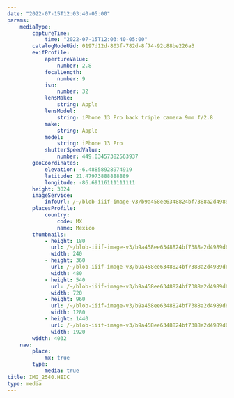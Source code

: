 ```yaml
---
date: "2022-07-15T12:03:40-05:00"
params:
    mediaType:
        captureTime:
            time: "2022-07-15T12:03:40-05:00"
        catalogNodeUid: 0197d12d-803f-782d-8f74-92c88be226a3
        exifProfile:
            apertureValue:
                number: 2.8
            focalLength:
                number: 9
            iso:
                number: 32
            lensMake:
                string: Apple
            lensModel:
                string: iPhone 13 Pro back triple camera 9mm f/2.8
            make:
                string: Apple
            model:
                string: iPhone 13 Pro
            shutterSpeedValue:
                number: 449.03457382563937
        geoCoordinates:
            elevation: -6.48858928974919
            latitude: 21.47973888888889
            longitude: -86.69116111111111
        height: 3024
        imageService:
            infoUrl: /~/blob-iiif-image-v3/b9a458ee6348824bf7388a2d4989d683578eed3953cfc7d6e68c46da61c5b8c3/info.json
        placesProfile:
            country:
                code: MX
                name: Mexico
        thumbnails:
            - height: 180
              url: /~/blob-iiif-image-v3/b9a458ee6348824bf7388a2d4989d683578eed3953cfc7d6e68c46da61c5b8c3/full/240%2C180/0/default.jpg
              width: 240
            - height: 360
              url: /~/blob-iiif-image-v3/b9a458ee6348824bf7388a2d4989d683578eed3953cfc7d6e68c46da61c5b8c3/full/480%2C360/0/default.jpg
              width: 480
            - height: 540
              url: /~/blob-iiif-image-v3/b9a458ee6348824bf7388a2d4989d683578eed3953cfc7d6e68c46da61c5b8c3/full/720%2C540/0/default.jpg
              width: 720
            - height: 960
              url: /~/blob-iiif-image-v3/b9a458ee6348824bf7388a2d4989d683578eed3953cfc7d6e68c46da61c5b8c3/full/1280%2C960/0/default.jpg
              width: 1280
            - height: 1440
              url: /~/blob-iiif-image-v3/b9a458ee6348824bf7388a2d4989d683578eed3953cfc7d6e68c46da61c5b8c3/full/1920%2C1440/0/default.jpg
              width: 1920
        width: 4032
    nav:
        place:
            mx: true
        type:
            media: true
title: IMG_2540.HEIC
type: media
---
```

